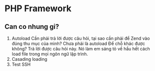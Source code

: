 # PHP Framework
## Can co nhung gi?
1. Autoload
	Cần phải trả lời được câu hỏi, tại sao cần phải để Zend vào đúng thu mục của mình? Chưa phải là autoload
	Để chỗ khác được không?
	Trả lời được câu hỏi này. Nó làm em sáng tỏ về hầu hết cách load file trong mọi
	ngôn ngữ lập trình. 
2. Casading loading
3. Test SSH 